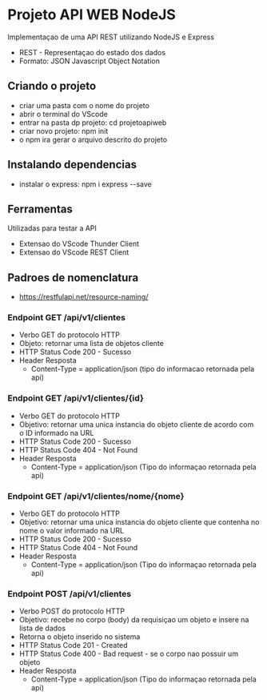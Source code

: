 # Projeto API WEB NodeJS
Implementaçao de uma API REST utilizando 
NodeJS e Express 
- REST - Representaçao do estado dos dados
- Formato: JSON Javascript Object Notation

## Criando o projeto 
- criar uma pasta com o nome do projeto 
- abrir o terminal do VScode 
- entrar na pasta dp projeto: cd projetoapiweb
- criar novo projeto: npm init 
- o npm ira gerar o arquivo descrito do projeto 

## Instalando dependencias 
- instalar o express: npm i express --save

## Ferramentas 
Utilizadas para testar a API
 - Extensao do VScode Thunder Client
 - Extensao do VScode REST Client

## Padroes de nomenclatura 
- https://restfulapi.net/resource-naming/

### Endpoint GET /api/v1/clientes
- Verbo GET do protocolo HTTP 
- Objeto: retornar uma lista de objetos cliente
- HTTP Status Code 200 - Sucesso
- Header Resposta
    - Content-Type = application/json (tipo do informacao retornada pela api)

### Endpoint GET /api/v1/clientes/{id}
- Verbo GET do protocolo HTTP
- Objetivo: retornar uma unica instancia do objeto cliente de acordo com o ID informado na URL
- HTTP Status Code 200 - Sucesso
- HTTP Status Code 404 - Not Found
- Header Resposta
    - Content-Type = application/json (Tipo do informaçao retornada pela api)

### Endpoint GET /api/v1/clientes/nome/{nome}
- Verbo GET do protocolo HTTP
- Objetivo: retornar uma unica instancia do objeto cliente que contenha no nome o valor informado na URL
- HTTP Status Code 200 - Sucesso
- HTTP Status Code 404 - Not Found
- Header Resposta
    - Content-Type = application/json (Tipo do informaçao retornada pela api)

### Endpoint POST /api/v1/clientes
- Verbo POST do protocolo HTTP
- Objetivo: recebe no corpo (body) da requisiçao um objeto e insere na lista de dados
- Retorna o objeto inserido no sistema
- HTTP Status Code 201 - Created
- HTTP Status Code 400 - Bad request - se o corpo nao possuir um objeto
- Header Resposta
    - Content-Type = application/json (Tipo do informaçao retornada pela api)

